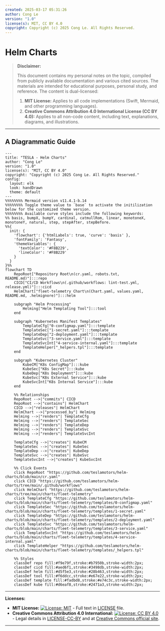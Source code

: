 ```yaml
---
created: 2025-03-17 05:31:26
author: Cong Le
version: "1.0"
license(s): MIT, CC BY 4.0
copyright: Copyright (c) 2025 Cong Le. All Rights Reserved.
---
```




# Helm Charts
> **Disclaimer:**
>
> This document contains my personal notes on the topic,
> compiled from publicly available documentation and various cited sources.
> The materials are intended for educational purposes, personal study, and reference.
> The content is dual-licensed:
> 1. **MIT License:** Applies to all code implementations (Swift, Mermaid, and other programming languages).
> 2. **Creative Commons Attribution 4.0 International License (CC BY 4.0):** Applies to all non-code content, including text, explanations, diagrams, and illustrations.
---


## A Diagrammatic Guide 



```mermaid
---
title: "TESLA - Helm Charts"
author: "Cong Le"
version: "1.0"
license(s): "MIT, CC BY 4.0"
copyright: "Copyright (c) 2025 Cong Le. All Rights Reserved."
config:
  layout: elk
  look: handDrawn
  theme: default
---
%%%%%%%% Mermaid version v11.4.1-b.14
%%%%%%%% Toggle theme value to `base` to activate the initilization below for the customized theme version.
%%%%%%%% Available curve styles include the following keywords:
%% basis, bumpX, bumpY, cardinal, catmullRom, linear, monotoneX, monotoneY, natural, step, stepAfter, stepBefore.
%%{
  init: {
    'flowchart': {'htmlLabels': true, 'curve': 'basis' },
    'fontFamily': 'Fantasy',
    'themeVariables': {
      'textColor': '#F8B229',
      'lineColor': '#F8B229'
    }
  }
}%%
flowchart TD
    RepoRoot["Repository Root\n(cr.yaml, robots.txt, README.md)"]:::repo
    CICD["CI/CD Workflows\n(.github/workflows: lint-test.yml, release.yml)"]:::cicd
    HelmChart["fleet-telemetry Chart\n(Chart.yaml, values.yaml, README.md, .helmignore)"]:::helm

    subgraph "Helm Processing"
        Helming["Helm Templating Tool"]:::tool
    end

    subgraph "Kubernetes Manifest Templates"
        TemplateCfg["0-configmap.yaml"]:::template
        TemplateSec["1-secret.yaml"]:::template
        TemplateDep["2-deployment.yaml"]:::template
        TemplateSvc["3-service.yaml"]:::template
        TemplateSvcInt["4-service-internal.yaml"]:::template
        TemplateHelper["_helpers.tpl"]:::template
    end

    subgraph "Kubernetes Cluster"
        KubeCM["K8s ConfigMap"]:::kube
        KubeSec["K8s Secret"]:::kube
        KubeDep["K8s Deployment"]:::kube
        KubeSvc["K8s External Service"]:::kube
        KubeSvcInt["K8s Internal Service"]:::kube
    end

    %% Relationships
    RepoRoot -->|"commits"| CICD
    RepoRoot -->|"contains"| HelmChart
    CICD -->|"releases"| HelmChart
    HelmChart -->|"processed_by"| Helming
    Helming -->|"renders"| TemplateCfg
    Helming -->|"renders"| TemplateSec
    Helming -->|"renders"| TemplateDep
    Helming -->|"renders"| TemplateSvc
    Helming -->|"renders"| TemplateSvcInt

    TemplateCfg -->|"creates"| KubeCM
    TemplateSec -->|"creates"| KubeSec
    TemplateDep -->|"creates"| KubeDep
    TemplateSvc -->|"creates"| KubeSvc
    TemplateSvcInt -->|"creates"| KubeSvcInt

    %% Click Events
    click RepoRoot "https://github.com/teslamotors/helm-charts/blob/main/cr.yaml"
    click CICD "https://github.com/teslamotors/helm-charts/tree/main/.github/workflows"
    click HelmChart "https://github.com/teslamotors/helm-charts/tree/main/charts/fleet-telemetry"
    click TemplateCfg "https://github.com/teslamotors/helm-charts/blob/main/charts/fleet-telemetry/templates/0-configmap.yaml"
    click TemplateSec "https://github.com/teslamotors/helm-charts/blob/main/charts/fleet-telemetry/templates/1-secret.yaml"
    click TemplateDep "https://github.com/teslamotors/helm-charts/blob/main/charts/fleet-telemetry/templates/2-deployment.yaml"
    click TemplateSvc "https://github.com/teslamotors/helm-charts/blob/main/charts/fleet-telemetry/templates/3-service.yaml"
    click TemplateSvcInt "https://github.com/teslamotors/helm-charts/blob/main/charts/fleet-telemetry/templates/4-service-internal.yaml"
    click TemplateHelper "https://github.com/teslamotors/helm-charts/blob/main/charts/fleet-telemetry/templates/_helpers.tpl"

    %% Styles
    classDef repo fill:#f9e79f,stroke:#b7950b,stroke-width:2px;
    classDef cicd fill:#aed6f1,stroke:#3498db,stroke-width:2px;
    classDef helm fill:#d5f5e3,stroke:#28b463,stroke-width:2px;
    classDef tool fill:#f6ddcc,stroke:#e67e22,stroke-width:2px;
    classDef template fill:#fadbd8,stroke:#e74c3c,stroke-width:2px;
    classDef kube fill:#d6eaf8,stroke:#2471a3,stroke-width:2px;

```





---
**Licenses:**

- **MIT License:**  [![License: MIT](https://img.shields.io/badge/License-MIT-yellow.svg)](LICENSE) - Full text in [LICENSE](LICENSE) file.
- **Creative Commons Attribution 4.0 International:** [![License: CC BY 4.0](https://licensebuttons.net/l/by/4.0/88x31.png)](LICENSE-CC-BY) - Legal details in [LICENSE-CC-BY](LICENSE-CC-BY) and at [Creative Commons official site](http://creativecommons.org/licenses/by/4.0/).

---

